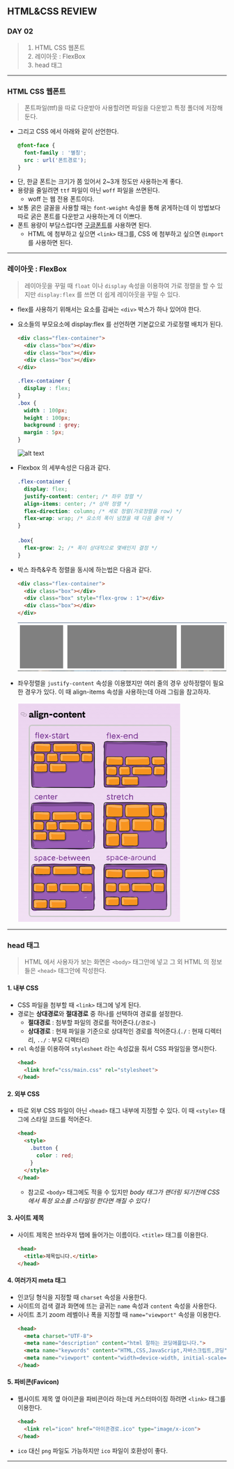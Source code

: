 ## HTML&CSS REVIEW

### DAY 02
> 1. HTML CSS 웹폰트
> 2. 레이아웃 : FlexBox
> 3. head 태그
---
### HTML CSS 웹폰트
> 폰트파일(ttf)을 따로 다운받아 사용할려면 파일을 다운받고 특정 폴더에 저장해둔다.
- 그리고 CSS 에서 아래와 같이 선언한다.
  ```css
  @font-face {
    font-family : '별칭';
    src : url('폰트경로');
  }
  ```
- 단, 한글 폰트는 크기가 쫌 있어서 2~3개 정도만 사용하는게 좋다.
- 용량을 줄일려면 `ttf` 파일이 아닌 `woff` 파일을 쓰면된다.
  - woff 는 웹 전용 폰트이다.
- 보통 굵은 글꼴을 사용할 때는 `font-weight` 속성을 통해 굵게하는데 이 방법보다 따로 굵은 폰트를 다운받고 사용하는게 더 이쁘다.
- 폰트 용량이 부담스럽다면 [구글폰트](https://fonts.google.com/)를 사용하면 된다.
  - HTML 에 첨부하고 싶으면 `<link>` 태그를, CSS 에 첨부하고 싶으면 `@import` 를 사용하면 된다.
---
### 레이아웃 : FlexBox
> 레이아웃을 꾸밀 때 `float` 이나 `display` 속성을 이용하여 가로 정렬을 할 수 있지만 `display:flex` 를 쓰면 더 쉽게 레이아웃을 꾸밀 수 있다.

- flex를 사용하기 위해서는 요소를 감싸는 `<div>` 박스가 하나 있어야 한다.
- 요소들의 부모요소에 display:flex 를 선언하면 기본값으로 가로정렬 배치가 된다.
  ```html
  <div class="flex-container">
    <div class="box"></div>
    <div class="box"></div>
    <div class="box"></div>
  </div>
  ```
  ```css
  .flex-container {
    display : flex;
  }
  .box {
    width : 100px;
    height : 100px;
    background : grey;
    margin : 5px;
  }
  ```
  ![alt text](/img/image.png)
- Flexbox 의 세부속성은 다음과 같다.
  ```css
  .flex-container {
    display: flex; 
    justify-content: center; /* 좌우 정렬 */
    align-items: center; /* 상하 정렬 */
    flex-direction: column; /* 세로 정렬(가로정렬을 row) */
    flex-wrap: wrap; /* 요소의 폭이 넘쳤을 때 다음 줄에 */
  }

  .box{
    flex-grow: 2; /* 폭이 상대적으로 몇배인지 결정 */
  }
  ```
- 박스 좌측&우측 정렬을 동시에 하는법은 다음과 같다.
  ```html
  <div class="flex-container">
    <div class="box"></div>
    <div class="box" style="flex-grow : 1"></div>
    <div class="box"></div>
  </div>
  ```
  ![alt text](image.png)
- 좌우정렬을 `justify-content` 속성을 이용했지만 여러 줄의 경우 상하정렬이 필요한 경우가 있다. 이 때 align-items 속성을 사용하는데 아래 그림을 참고하자.
  
  ![alt text](image-1.png)  
---
### head 태그
> HTML 에서 사용자가 보는 화면은 `<body>` 태그안에 넣고 그 외 HTML 의 정보들은 `<head>` 태그안에 작성한다.

#### 1. 내부 CSS
- CSS 파일을 첨부할 때 `<link>` 태그에 넣게 된다.
- 경로는 **상대경로**와 **절대경로** 중 하나를 선택하여 경로를 설정한다.
  - **절대경로** : 첨부할 파일의 경로를 적어준다.(`/경로~`)
  - **상대경로** : 현재 파일을 기준으로 상대적인 경로를 적어준다.(`./` : 현재 디렉터리, `../` : 부모 디렉터리)
- `rel` 속성을 이용하여 `stylesheet` 라는 속성값을 줘서 CSS 파일임을 명시한다.
  ```html
  <head>
    <link href="css/main.css" rel="stylesheet">
  </head>
  ```

#### 2. 외부 CSS
- 따로 외부 CSS 파일이 아닌 `<head>` 태그 내부에 지정할 수 있다. 이 때 `<style>` 태그에 스타일 코드를 적어준다.
  ```html
  <head>
    <style>
      .button {
        color : red;
      }
    </style>
  </head>
  ```
  - 참고로 `<body>` 태그에도 적을 수 있지만 *body 태그가 랜더링 되기전에 CSS 에서 특정 요소를 스타일링 한다면 깨질 수 있다 !*

#### 3. 사이트 제목
- 사이트 제목은 브라우저 탭에 들어가는 이름이다. `<title>` 태그를 이용한다.
  ```html
  <head>
    <title>제목입니다.</title>
  </head>
  ```

#### 4. 여러가지 meta 태그
- 인코딩 형식을 지정할 때 `charset` 속성을 사용한다.
- 사이트의 검색 결과 화면에 뜨는 글귀는 `name` 속성과 `content` 속성을 사용한다.
- 사이트 초기 zoom 레벨이나 폭을 지정할 때 `name="viewport"` 속성을 이용한다.
  ```html
  <head>
    <meta charset="UTF-8">
    <meta name="description" content="html 잘하는 코딩애플입니다.">
    <meta name="keywords" content="HTML,CSS,JavaScript,자바스크립트,코딩">
    <meta name="viewport" content="width=device-width, initial-scale=1.0">
  </head>
  ```

#### 5. 파비콘(Favicon)
- 웹사이트 제목 옆 아이콘을 파비콘이라 하는데 커스터마이징 하려면 `<link>` 태그를 이용한다.
  ```html
  <head>
    <link rel="icon" href="아이콘경로.ico" type="image/x-icon">
  </head>
  ```
- `ico` 대신 `png` 파일도 가능하지만 `ico` 파일이 호환성이 좋다.
---
